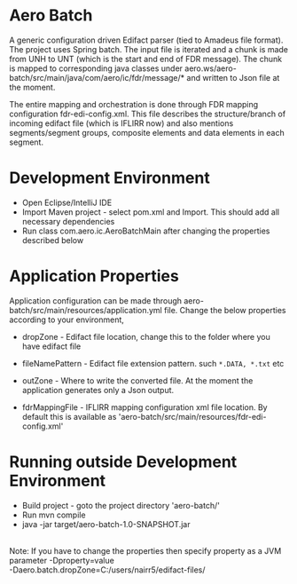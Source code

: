 # Aero Batch
A generic configuration driven Edifact parser (tied to Amadeus file format). The project uses Spring batch.
The input file is iterated and a chunk is made from UNH to UNT (which is the start and end of FDR message). The chunk is mapped to corresponding java classes under aero.ws/aero-batch/src/main/java/com/aero/ic/fdr/message/* and written to Json file at the moment.
<p/>The entire mapping and orchestration is done through FDR mapping configuration fdr-edi-config.xml. This file describes the structure/branch of incoming edifact file (which is IFLIRR now) and also mentions segments/segment groups, composite elements and data elements in each segment.

# Development Environment
* Open Eclipse/IntelliJ IDE
* Import Maven project - select pom.xml and Import. This should add all necessary dependencies
* Run class com.aero.ic.AeroBatchMain after changing the properties described below

# Application Properties
Application configuration can be made through aero-batch/src/main/resources/application.yml file. Change the below properties according to your environment, <br/>

* dropZone - Edifact file location, change this to the folder where you have edifact file

* fileNamePattern - Edifact file extension pattern. such <code>*.DATA, *.txt</code> etc

* outZone - Where to write the converted file. At the moment the application generates only a Json output.

* fdrMappingFile - IFLIRR mapping configuration xml file location. By default this is available as 'aero-batch/src/main/resources/fdr-edi-config.xml'

# Running outside Development Environment

* Build project - goto the project directory 'aero-batch/'
* Run mvn compile
* java -jar target/aero-batch-1.0-SNAPSHOT.jar
<br/>
Note: If you have to change the properties then specify property as a JVM parameter
-Dproperty=value <br/>
-Daero.batch.dropZone=C:/users/nairr5/edifact-files/
